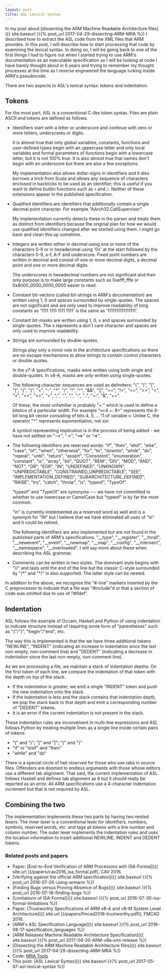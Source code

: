 ```yaml
---
layout: post
title: ASL Lexical Syntax
---
```


In my post about [dissecting the ARM Machine Readable Architecture files]({{ site.baseurl }}{% post_url 2017-04-29-dissecting-ARM-MRA %})
I described how to extract the ASL code from the XML files that ARM provides.
In this post, I will describe how to start processing that code by examining
the lexical syntax.
In doing so, I will be going back to one of the first things I had to figure
out when I started trying to use ARM's documentation as an executable
specification so I will be looking at code I have barely thought about in
6 years and trying to remember my thought processes at the time as
I reverse engineered the language lurking inside ARM's pseudocode.

There are two aspects to ASL's lexical syntax: tokens and indentation.

## Tokens

For the most part, ASL is a conventional C-like token syntax.
Files are plain ASCII and tokens are defined as follows.

- Identifiers start with a letter or underscore and continue with zero or more
  letters, underscores or digits.

  It is almost true that only global variables, constants, functions and user-defined types
  begin with an uppercase letter and only local variables and formal parameters
  of functions begin with a lowercase letter, but it is not 100% true.
  It is also almost true that names don't begin with an underscore but there
  are also a few exceptions.

  My implementation also allows dollar-signs in identifiers and it
  also borrows a trick from Scala and allows any sequence of characters
  enclosed in backticks to be used as an identifier; this is useful if you want
  to define builtin functions such as `+` and `/`.
  Neither of these extensions appear in the published specification.

- Qualified identifiers are identifiers that additionally contain a single
  decimal point character.  For example "AArch32.CallSupervisor".

  My implementation currently detects these in the parser and treats them
  as distinct from identifiers because the original plan for how we would use
  qualified identifiers changed after we started using them.  I might go back
  and clean this up sometime.

- Integers are written either in decimal using one or more of the
  characters 0-9 or in hexadecimal using '0x' at the start followed by the
  characters 0-9, a-f, A-F and underscore.
  Fixed point numbers are written in decimal and consist of one or more decimal
  digits, a decimal point and one or more decimal digits.

  The underscores in hexadecimal numbers are not significant and their only
  purpose is to make large constants such as 0xefff_fffe or 0x8000_0000_0000_0000 easier to read.

- Constant bit-vectors (called bit-strings in ARM's documentation) are written using 1, 0 and spaces
  surrounded by single-quotes.  The spaces are not significant and are only
  used to improve readability of long constants so '1111 1111 1111 1111' is the
  same as '1111111111111111'.

- Constant bit-masks are written using 1, 0, x and spaces
  surrounded by single-quotes.  The x represents a don't care character
  and spaces are only used to improve readability.

- Strings are surrounded by double-quotes.

  Strings play only a minor role in
  the architecture specifications so there are no escape mechanisms
  to allow strings to contain control characters or double quotes.

  In the v7-A specifications, masks were written using both single and
  double-quotes.  In v8-A, masks are only written using single-quotes.

- The following character sequences are used as delimiters:
  "(", ")", "[", "]", "{", "}", "+", "-", "\*", "/", "!", "^", "&&", "||",
  "==", "!=", "<=", ">=", "<", ">", "\<<", "\>>", "=", ";", ",", ".", ":", "\..",
  "+:", "&", "++".

  Of these, the most unfamiliar is probably "+:" which is used to define a
  bitslice of a particular width.  For example "v<4 +: 8>" represents the 8-bit long
  bit vector consisting of bits 4, 5, ... 11 of variable v.
  Unlike C, the operator "^" represents exponentiation, not xor.

  A symbol representing implication is in the process of being added - we have not
  settled on "\-->", "->", "==>" or "=>".


- The following identifiers are reserved words:
  "if", "then", "elsif", "else", "case", "of", "when", "otherwise", "for", "to", "downto",
  "while", "do", "repeat", "until", "return", "assert", "Consistent",
  "enumeration", "constant", "is", "array", "bit",
  "QUOT", "REM", "DIV", "MOD", "AND", "NOT", "OR", "EOR", "IN",
  "UNDEFINED", "UNKNOWN", "UNPREDICTABLE", "CONSTRAINED_UNPREDICTABLE", "SEE",
  "IMPLEMENTATION_DEFINED", "SUBARCHITECTURE_DEFINED",
  "RAISE", "try", "catch", "throw",
  "is", "typeof", "TypeOf".

  "typeof" and "TypeOf" are synonyms --- we have not committed
  to whether to use lowercase or CamelCase but "typeof" is by far the most common.

  "in" is currently implemented as a reserved word as well and is a synonym for "IN"
  but I believe that we have eliminated all uses of "in" and it could be retired.

  The following identifiers are also implemented but are not found in the published
  parts of ARM's specifications.
  "__type", "__register", "__forall", "__newevent", "__event", "__newmap", "__map",
  "__config", "__intersect", "__namespace", "__overloaded".
  I will say more about these when describing the ASL grammar.

- Comments can be written in two styles.  The dominant style begins with "//" and
  lasts until the end of the line but the classic C-style surrounded by "/\*" and "\*/"
  is also supported.  The latter style can be nested.

In addition to the above, we recognise the "#-line" markers inserted by the C preprocessor
to indicate that a file was "#include"d or that a section of code was omitted due to use of "#ifdef".


## Indentation

ASL follows the example of Occam, Haskell and Python of using indentation to indicate
structure instead of requiring some form of "parentheses" such as "{"/"}", "begin"/"end", etc.

The way this is implemented is that the we have three additional tokens "NEWLINE", "INDENT" (indicating
an increase in indentation since the last non-empty, non-comment line) and "DEDENT" (indicating
a decrease in indentation since the last non-empty, non-comment line).

As we are processing a file, we maintain a stack of indentation depths.
On the first token of each line, we compare the indentation of that token with the depth on top of the stack.

- If the indentation is greater, we emit a single "INDENT" token and push the new indentation onto the stack.
- If the indentation is less and the stack contains that indentation depth, we pop the stack back to that depth
  and emit a corresponding number of "DEDENT" tokens.
- It is an error if the current indentation is not present in the stack.

These indentation rules are inconvenient in multi-line expressions and ASL follows Python
by treating multiple lines as a single line inside certain pairs of tokens:

- "(" and ")"; "[" and "]"; "{" and "}"
- "if" or "elsif" and "then"
- "while" and "do"


There is a special circle of hell reserved for those who use tabs in source
files.  Offenders are doomed to endless arguments with those whose editors use
a different tab alignment.  That said, the current implementation of ASL follows
Haskell and defines tab alignment as 8 but it should really be reported as an
error.
All ARM specifications use a 4-character indentation increment but that is not required by ASL.

## Combining the two

The implementation implements these two parts by having two nested lexers.
The inner lexer is a conventional lexer for identifiers, numbers, symbols, reserved
words, etc. and tags all tokens with a line number and column number.
The outer lexer implements the indentation rules and uses the location
information to insert additional NEWLINE, INDENT and DEDENT tokens.

### Related posts and papers

* Paper: [End-to-End Verification of ARM Processors with ISA-Formal]({{ site.url }}/papers/cav2016_isa_formal.pdf), CAV 2016.
* [Verifying against the official ARM specification]({{ site.baseurl }}{% post_url 2016-07-26-using-armarm %})
* [Finding Bugs versus Proving Absence of Bugs]({{ site.baseurl }}{% post_url 2016-07-18-finding-bugs %})
* [Limitations of ISA-Formal]({{ site.baseurl }}{% post_url 2016-07-30-isa-formal-limitations %})
* Paper: [Trustworthy Specifications of ARM v8-A and v8-M System Level Architecture]({{ site.url }}/papers/fmcad2016-trustworthy.pdf)), FMCAD 2016.
* [ARM's ASL Specification Language]({{ site.baseurl }}{% post_url 2016-08-17-specification_languages %})
* [ARM Releases Machine Readable Architecture Specification]({{ site.baseurl }}{% post_url 2017-04-20-ARM-v8a-xml-release %})
* [Dissecting the ARM Machine Readable Architecture files]({{ site.baseurl }}{% post_url 2017-04-29-dissecting-ARM-MRA %})
* Code: [MRA Tools](https://github.com/alastairreid/mra_tools)
* This post: [ASL Lexical Syntax]({{ site.baseurl }}{% post_url 2017-05-07-asl-lexical-syntax %})
